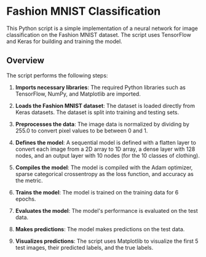 # Fashion MNIST Classification

This Python script is a simple implementation of a neural network for image classification on the Fashion MNIST dataset. The script uses TensorFlow and Keras for building and training the model.

## Overview

The script performs the following steps:

1. **Imports necessary libraries**: The required Python libraries such as TensorFlow, NumPy, and Matplotlib are imported.

2. **Loads the Fashion MNIST dataset**: The dataset is loaded directly from Keras datasets. The dataset is split into training and testing sets.

3. **Preprocesses the data**: The image data is normalized by dividing by 255.0 to convert pixel values to be between 0 and 1.

4. **Defines the model**: A sequential model is defined with a flatten layer to convert each image from a 2D array to 1D array, a dense layer with 128 nodes, and an output layer with 10 nodes (for the 10 classes of clothing).

5. **Compiles the model**: The model is compiled with the Adam optimizer, sparse categorical crossentropy as the loss function, and accuracy as the metric.

6. **Trains the model**: The model is trained on the training data for 6 epochs.

7. **Evaluates the model**: The model's performance is evaluated on the test data.

8. **Makes predictions**: The model makes predictions on the test data.

9. **Visualizes predictions**: The script uses Matplotlib to visualize the first 5 test images, their predicted labels, and the true labels.

